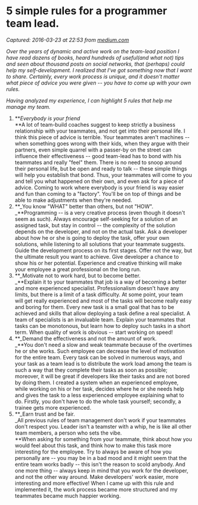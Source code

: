 # 5 simple rules for a programmer team lead.

_Captured: 2016-03-23 at 22:53 from [medium.com](https://medium.com/@Stromberg/5-tips-for-team-leading-developers-team-eb135d5784d2)_

_Over the years of dynamic and active work on the team-lead position I have read dozens of books, heard hundreds of useful(and what not) tips and seen about thousand posts on social networks, that (perhaps) could help my self-development. I realized that I've got something now that I want to share. Certainly, every work process is unique, and it doesn't matter what piece of advice you were given -- you have to come up with your own rules._

_Having analyzed my experience, I can highlight 5 rules that help me manage my team._

  1. **_Everybody is your friend_  
**A lot of team-build coaches suggest to keep strictly a business relationship with your teammates, and not get into their personal life. I think this piece of advice is terrible. Your teammates aren't machines -- when something goes wrong with their kids, when they argue with their partners, even simple quarrel with a passer-by on the street can influence their effectiveness -- good team-lead has to bond with his teammates and really "feel" them. There is no need to snoop around their personal life, but be open and ready to talk -- these simple things will help you establish that bond. Thus, your teammates will come to you and tell you what happened on their own, and even ask for a piece of advice. Coming to work where everybody is your friend is way easier and fun than coming to a "factory". You'll be on top of things and be able to make adjustments when they're needed.
  2. **_You know "WHAT" better than others, but not "HOW".  
_**Programming -- is a very creative process (even though it doesn't seem as such). Always encourage self-seeking for a solution of an assigned task, but stay in control -- the complexity of the solution depends on the developer, and not on the actual task. Ask a developer about how he or she is going to deploy the task, offer your own solutions, while listening to all solutions that your teammate suggests. Guide the development process on its first stages. Offer not the way, but the ultimate result you want to achieve. Give developer a chance to show his or her potential. Experience and creative thinking will make your employee a great professional on the long run.
  3. **_Motivate not to work hard, but to become better.  
_**Explain it to your teammates that job is a way of becoming a better and more experienced specialist. Professionalism doesn't have any limits, but there is a limit of a task difficulty. At some point, your team will get really experienced and most of the tasks will become really easy and boring for them. Every new task is a small goal that has to be achieved and skills that allow deploying a task define a real specialist. A team of specialists is an invaluable team. Explain your teammates that tasks can be monotonous, but learn how to deploy such tasks in a short term. When quality of work is obvious -- start working on speed!
  4. **_Demand the effectiveness and not the amount of work.  
_**You don't need a slow and weak teammate because of the overtimes he or she works. Such employee can decrease the level of motivation for the entire team. Every task can be solved in numerous ways, and your task as a team lead is to distribute the work load among the team is such a way that they complete their tasks as soon as possible; moreover, it will be great if developers like their tasks and are not bored by doing them. I created a system when an experienced employee, while working on his or her task, decides where he or she needs help and gives the task to a less experienced employee explaining what to do. Firstly, you don't have to do the whole task yourself; secondly, a trainee gets more experienced.
  5. **_Earn trust and be fair.  
_All previous rules of team management don't work if your teammates don't respect you. Leader isn't a teamster with a whip, he is like all other team members, a person who sets the vibe.  
**When asking for something from your teammate, think about how you would feel about this task, and think how to make this task more interesting for the employee. Try to always be aware of how you personally are -- you may be in a bad mood and it might seem that the entire team works badly -- this isn't the reason to scold anybody. And one more thing -- always keep in mind that you work for the developer, and not the other way around. Make developers' work easier, more interesting and more effective! When I came up with this rule and implemented it, the work process became more structured and my teammates became much happier working.
